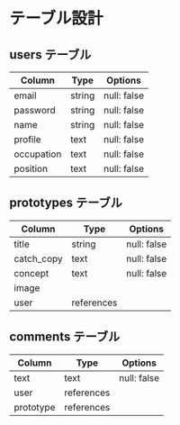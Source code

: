 # テーブル設計

## users テーブル

| Column      | Type   | Options     |
| ----------- | ------ | ----------- |
| email       | string | null: false |
| password    | string | null: false |
| name        | string | null: false |
| profile     | text   | null: false |
| occupation  | text   | null: false |
| position    | text   | null: false |

## prototypes テーブル

| Column       | Type       | Options     |
| ------------ | ---------- | ----------- |
| title        | string     | null: false |
| catch_copy   | text       | null: false |
| concept      | text       | null: false |
| image        |            |             |
| user         | references |             |

## comments テーブル

| Column      | Type       | Options     |
| ----------- | ---------- | ----------- |
| text        | text       | null: false |
| user        | references |             |
| prototype   | references |             |